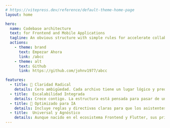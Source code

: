 ```yaml
---
# https://vitepress.dev/reference/default-theme-home-page
layout: home

hero:
  name: Codebase architecture
  text: for Frontend and Mobile Applications
  tagline: An obvious structure with simple rules for accelerate collaboration. Designed for modern teams, humans, and AI assistants. Predictable, scalable, and universally understandable.
  actions:
    - theme: brand
      text: Empezar Ahora
      link: /abcc
    - theme: alt
      text: Github
      link: https://github.com/johnv1977/abcc

features:
  - title: 🎯 Claridad Radical
    details: Cero ambigüedad. Cada archivo tiene un lugar lógico y predecible. Reduce la carga cognitiva y acelera la incorporación de nuevos miembros al equipo.
  - title:  Escalabilidad Integrada
    details: Crece contigo. La estructura está pensada para pasar de un proyecto pequeño a una aplicación empresarial sin necesidad de refactorizaciones dolorosas.
  - title: 🤖 Optimizado para IA
    details: Incluye reglas y directivas claras para que los asistentes de IA (como Gemini, Copilot, etc.) generen y validen código que se adhiere perfectamente a la arquitectura.
  - title:  Universal y Agnóstico
    details: Aunque nacido en el ecosistema Frontend y Flutter, sus principios son aplicables a casi cualquier proyecto de software, promoviendo un lenguaje común entre equipos.
---
```

